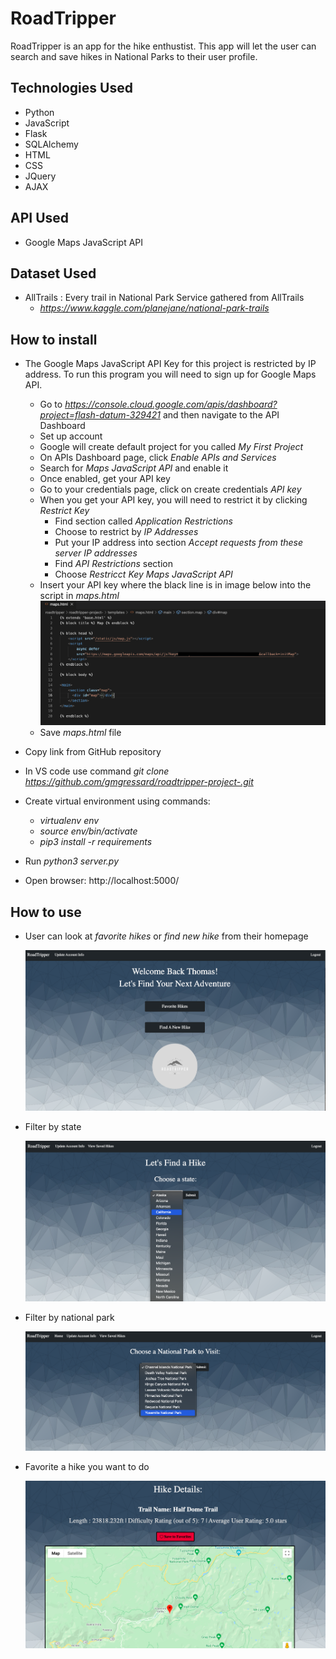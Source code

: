 
# RoadTripper

RoadTripper is an app for the hike enthustist. This app will let the user can search and save hikes in National Parks to their user profile. 


## Technologies Used

- Python
- JavaScript
- Flask
- SQLAlchemy 
- HTML
- CSS
- JQuery
- AJAX

## API Used 
- Google Maps JavaScript API

## Dataset Used
- AllTrails : Every trail in National Park Service gathered from AllTrails
    - *https://www.kaggle.com/planejane/national-park-trails*


## How to install

- The Google Maps JavaScript API Key for this project is restricted by IP address. To run this program you will need to sign up for Google Maps API.
    - Go to *https://console.cloud.google.com/apis/dashboard?project=flash-datum-329421* and then navigate to the API Dashboard
    - Set up account 
    - Google will create default project for you called *My First Project*
    - On APIs Dashboard page, click *Enable APIs and Services*
    - Search for *Maps JavaScript API* and enable it
    - Once enabled, get your API key 
    - Go to your credentials page, click on create credentials *API key*
    - When you get your API key, you will need to restrict it by clicking *Restrict Key*
        - Find section called *Application Restrictions*
        - Choose to restrict by *IP Addresses*
        - Put your IP address into section *Accept requests from these server IP addresses*
        - Find *API Restrictions* section
        - Choose *Restricct Key* *Maps JavaScript API*
    - Insert your API key where the black line is in image below into the script in *maps.html*
        ![API](./static/img/api.png)
    - Save *maps.html* file
 
- Copy link from GitHub repository
- In VS code use command *git* *clone* *https://github.com/gmgressard/roadtripper-project-.git*
- Create virtual environment using commands:  
    - *virtualenv* *env*
    - *source* *env/bin/activate*
    - *pip3* *install* *-r* *requirements*
- Run *python3* *server.py*
- Open browser: http://localhost:5000/

## How to use 

- User can look at *favorite* *hikes* or *find* *new* *hike* from their homepage

    ![Homepage](./static/img/home.png)

- Filter by state

    ![FilterS](./static/img/filterhike.png)

- Filter by national park 

    ![FilterNP](./static/img/nationalpark.png)

- Favorite a hike you want to do 

    ![FilterH](./static/img/hike.png)